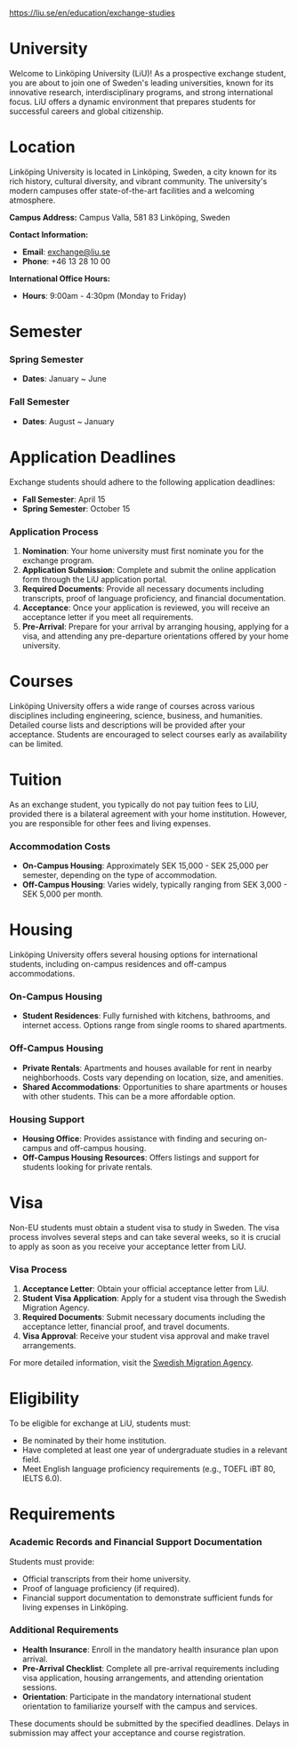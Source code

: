 https://liu.se/en/education/exchange-studies

# University

Welcome to Linköping University (LiU)! As a prospective exchange student, you are about to join one of Sweden's leading universities, known for its innovative research, interdisciplinary programs, and strong international focus. LiU offers a dynamic environment that prepares students for successful careers and global citizenship.

# Location

Linköping University is located in Linköping, Sweden, a city known for its rich history, cultural diversity, and vibrant community. The university's modern campuses offer state-of-the-art facilities and a welcoming atmosphere.

**Campus Address:**
Campus Valla, 581 83 Linköping, Sweden

**Contact Information:**

- **Email**: exchange@liu.se
- **Phone**: +46 13 28 10 00

**International Office Hours:**

- **Hours**: 9:00am - 4:30pm (Monday to Friday)

# Semester

### Spring Semester

- **Dates**: January ~ June

### Fall Semester

- **Dates**: August ~ January

# Application Deadlines

Exchange students should adhere to the following application deadlines:

- **Fall Semester**: April 15
- **Spring Semester**: October 15

### Application Process

1. **Nomination**: Your home university must first nominate you for the exchange program.
2. **Application Submission**: Complete and submit the online application form through the LiU application portal.
3. **Required Documents**: Provide all necessary documents including transcripts, proof of language proficiency, and financial documentation.
4. **Acceptance**: Once your application is reviewed, you will receive an acceptance letter if you meet all requirements.
5. **Pre-Arrival**: Prepare for your arrival by arranging housing, applying for a visa, and attending any pre-departure orientations offered by your home university.

# Courses

Linköping University offers a wide range of courses across various disciplines including engineering, science, business, and humanities. Detailed course lists and descriptions will be provided after your acceptance. Students are encouraged to select courses early as availability can be limited.

# Tuition

As an exchange student, you typically do not pay tuition fees to LiU, provided there is a bilateral agreement with your home institution. However, you are responsible for other fees and living expenses.

### Accommodation Costs

- **On-Campus Housing**: Approximately SEK 15,000 - SEK 25,000 per semester, depending on the type of accommodation.
- **Off-Campus Housing**: Varies widely, typically ranging from SEK 3,000 - SEK 5,000 per month.

# Housing

Linköping University offers several housing options for international students, including on-campus residences and off-campus accommodations.

### On-Campus Housing

- **Student Residences**: Fully furnished with kitchens, bathrooms, and internet access. Options range from single rooms to shared apartments.

### Off-Campus Housing

- **Private Rentals**: Apartments and houses available for rent in nearby neighborhoods. Costs vary depending on location, size, and amenities.
- **Shared Accommodations**: Opportunities to share apartments or houses with other students. This can be a more affordable option.

### Housing Support

- **Housing Office**: Provides assistance with finding and securing on-campus and off-campus housing.
- **Off-Campus Housing Resources**: Offers listings and support for students looking for private rentals.

# Visa

Non-EU students must obtain a student visa to study in Sweden. The visa process involves several steps and can take several weeks, so it is crucial to apply as soon as you receive your acceptance letter from LiU.

### Visa Process

1. **Acceptance Letter**: Obtain your official acceptance letter from LiU.
2. **Student Visa Application**: Apply for a student visa through the Swedish Migration Agency.
3. **Required Documents**: Submit necessary documents including the acceptance letter, financial proof, and travel documents.
4. **Visa Approval**: Receive your student visa approval and make travel arrangements.

For more detailed information, visit the [Swedish Migration Agency](https://www.migrationsverket.se/English/Startpage.html).

# Eligibility

To be eligible for exchange at LiU, students must:

- Be nominated by their home institution.
- Have completed at least one year of undergraduate studies in a relevant field.
- Meet English language proficiency requirements (e.g., TOEFL iBT 80, IELTS 6.0).

# Requirements

### Academic Records and Financial Support Documentation

Students must provide:

- Official transcripts from their home university.
- Proof of language proficiency (if required).
- Financial support documentation to demonstrate sufficient funds for living expenses in Linköping.

### Additional Requirements

- **Health Insurance**: Enroll in the mandatory health insurance plan upon arrival.
- **Pre-Arrival Checklist**: Complete all pre-arrival requirements including visa application, housing arrangements, and attending orientation sessions.
- **Orientation**: Participate in the mandatory international student orientation to familiarize yourself with the campus and services.

These documents should be submitted by the specified deadlines. Delays in submission may affect your acceptance and course registration.
